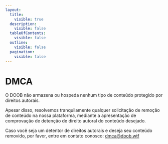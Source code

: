 ```yaml
---
layout:
  title:
    visible: true
  description:
    visible: false
  tableOfContents:
    visible: false
  outline:
    visible: false
  pagination:
    visible: false
---
```


# DMCA

O DOOB não armazena ou hospeda nenhum tipo de conteúdo protegido por direitos autorais.

Apesar disso, resolvemos tranquilamente qualquer solicitação de remoção de conteúdo na nossa plataforma, mediante a apresentação de comprovação de detenção de direito autoral do conteúdo desejado.

Caso você seja um detentor de direitos autorais e deseja seu conteúdo removido, por favor, entre em contato conosco: [dmca@doob.wtf](mailto:dmca@doob.wtf)
